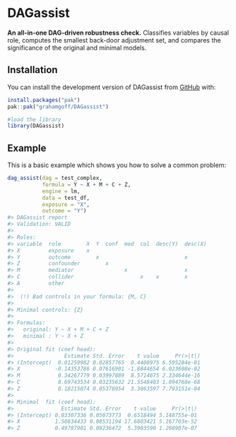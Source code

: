 
<!-- README.md is generated from README.Rmd. Please edit that file -->

# DAGassist

<!-- badges: start -->
<!-- badges: end -->

**An all-in-one DAG-driven robustness check.** Classifies variables by
causal role, computes the smallest back-door adjustment set, and
compares the significance of the original and minimal models.

## Installation

You can install the development version of DAGassist from
[GitHub](https://github.com/) with:

``` r
install.packages("pak")
pak::pak("grahamgoff/DAGassist")

#load the library
library(DAGassist) 
```

## Example

This is a basic example which shows you how to solve a common problem:

``` r
dag_assist(dag = test_complex, 
           formula = Y ~ X + M + C + Z,
           engine = lm,
           data = test_df, 
           exposure = "X",
           outcome = "Y")
#> DAGassist report
#> Validation: VALID
#> 
#> Roles:
#> variable  role        X  Y  conf  med  col  desc(Y)  desc(X)
#> X         exposure    x                                     
#> Y         outcome        x                           x      
#> Z         confounder        x                               
#> M         mediator                x                  x      
#> C         collider                     x    x        x      
#> A         other                                             
#> 
#>  (!) Bad controls in your formula: {M, C}
#> 
#> Minimal controls: {Z}
#> 
#> Formulas:
#>   original: Y ~ X + M + C + Z
#>   minimal : Y ~ X + Z
#> 
#> Original fit (coef head):
#>                Estimate Std. Error    t value     Pr(>|t|)
#> (Intercept)  0.01259982 0.02857765  0.4408975 6.595284e-01
#> X           -0.14353786 0.07616901 -1.8844654 6.023608e-02
#> M            0.34267779 0.03997889  8.5714675 2.334644e-16
#> C            0.69743534 0.03235632 21.5548403 1.094768e-68
#> Z            0.18215074 0.05378954  3.3863597 7.793151e-04
#> 
#> Minimal  fit (coef head):
#>               Estimate Std. Error    t value     Pr(>|t|)
#> (Intercept) 0.03307336 0.05073773  0.6518494 5.148755e-01
#> X           1.50834433 0.08531194 17.6803421 5.167703e-52
#> Z           0.49787901 0.09236472  5.3903590 1.208907e-07
```
